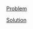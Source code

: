 [Problem](https://leetcode.com/problems/remove-linked-list-elements)

[Solution](https://leetcode.com/problems/remove-linked-list-elements/solutions/3301239/203-remove-linked-list-elements-simple-solution)
